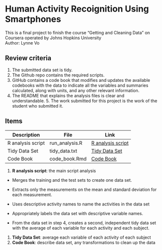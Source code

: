 # Human Activity Recoignition Using Smartphones

This is a final project to finish the course “Getting and Cleaning Data”
on Coursera operated by Johns Hopkins University  
Author: Lynne Vo  

## Review criteria

1.  The submitted data set is tidy.
2.  The Github repo contains the required scripts.
3.  GitHub contains a code book that modifies and updates the available
    codebooks with the data to indicate all the variables and summaries
    calculated, along with units, and any other relevant information.
4.  The README that explains the analysis files is clear and
    understandable. 5. The work submitted for this project is the work
    of the student who submitted it.

## Items

| Description       | File           | Link                                                                                                                                                                         |
|--------|-------|----------------------------------------------------------|
| R analysis script | run_analysis.R | [R analysis script](https://github.com/lynnevo170701/Human-Activity-Recognition-Using-Smartphones-/blob/419b75c02f2ddc43a0c185f4b0b64c0c8dbaec60/R%20scripts/run_analysis.R) |
| Tidy Data Set     | tidy_data.txt  | [Tidy Data Set](https://github.com/lynnevo170701/Human-Activity-Recognition-Using-Smartphones-/blob/419b75c02f2ddc43a0c185f4b0b64c0c8dbaec60/data/tidy_data.txt)             |
| Code Book         | code_book.Rmd  | [Code Book](https://github.com/lynnevo170701/Human-Activity-Recognition-Using-Smartphones-/blob/419b75c02f2ddc43a0c185f4b0b64c0c8dbaec60/R%20scripts/code_book.Rmd)          |

1.  **R analysis script**: the main script analysis

-   Merges the training and the test sets to create one data set.

-   Extracts only the measurements on the mean and standard deviation
    for each measurement.

-   Uses descriptive activity names to name the activities in the data
    set

-   Appropriately labels the data set with descriptive variable names.

-   From the data set in step 4, creates a second, independent tidy data
    set with the average of each variable for each activity and each
    subject.

1.  **Tidy Data Set**: average each variable of each activity of each
    subject
2.  **Code Book**: describe data set, any transformations to clean up
    the data
